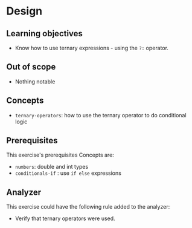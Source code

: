 # Design

## Learning objectives

- Know how to use ternary expressions - using the `?:` operator.

## Out of scope

- Nothing notable

## Concepts

- `ternary-operators`: how to use the ternary operator to do conditional logic

## Prerequisites

This exercise's prerequisites Concepts are:

- `numbers`: double and int types
- `conditionals-if` : use `if else` expressions

## Analyzer

This exercise could have the following rule added to the analyzer:

- Verify that ternary operators were used.
